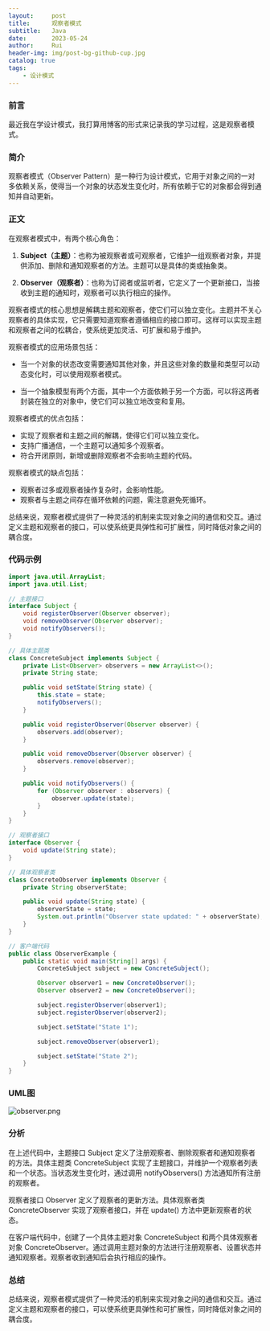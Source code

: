 ```yaml
---
layout:     post
title:      观察者模式
subtitle:   Java
date:       2023-05-24
author:     Rui
header-img: img/post-bg-github-cup.jpg
catalog: true
tags:
    - 设计模式
---
```

### 前言
最近我在学设计模式，我打算用博客的形式来记录我的学习过程，这是观察者模式。
### 简介
观察者模式（Observer Pattern）是一种行为设计模式，它用于对象之间的一对多依赖关系，使得当一个对象的状态发生变化时，所有依赖于它的对象都会得到通知并自动更新。
### 正文

在观察者模式中，有两个核心角色：

1. **Subject（主题）**：也称为被观察者或可观察者，它维护一组观察者对象，并提供添加、删除和通知观察者的方法。主题可以是具体的类或抽象类。

2. **Observer（观察者）**：也称为订阅者或监听者，它定义了一个更新接口，当接收到主题的通知时，观察者可以执行相应的操作。

观察者模式的核心思想是解耦主题和观察者，使它们可以独立变化。主题并不关心观察者的具体实现，它只需要知道观察者遵循相应的接口即可。这样可以实现主题和观察者之间的松耦合，使系统更加灵活、可扩展和易于维护。

观察者模式的应用场景包括：

- 当一个对象的状态改变需要通知其他对象，并且这些对象的数量和类型可以动态变化时，可以使用观察者模式。

- 当一个抽象模型有两个方面，其中一个方面依赖于另一个方面，可以将这两者封装在独立的对象中，使它们可以独立地改变和复用。

观察者模式的优点包括：

- 实现了观察者和主题之间的解耦，使得它们可以独立变化。
- 支持广播通信，一个主题可以通知多个观察者。
- 符合开闭原则，新增或删除观察者不会影响主题的代码。

观察者模式的缺点包括：

- 观察者过多或观察者操作复杂时，会影响性能。
- 观察者与主题之间存在循环依赖的问题，需注意避免死循环。

总结来说，观察者模式提供了一种灵活的机制来实现对象之间的通信和交互。通过定义主题和观察者的接口，可以使系统更具弹性和可扩展性，同时降低对象之间的耦合度。

### 代码示例
```java
import java.util.ArrayList;
import java.util.List;

// 主题接口
interface Subject {
    void registerObserver(Observer observer);
    void removeObserver(Observer observer);
    void notifyObservers();
}

// 具体主题类
class ConcreteSubject implements Subject {
    private List<Observer> observers = new ArrayList<>();
    private String state;

    public void setState(String state) {
        this.state = state;
        notifyObservers();
    }

    public void registerObserver(Observer observer) {
        observers.add(observer);
    }

    public void removeObserver(Observer observer) {
        observers.remove(observer);
    }

    public void notifyObservers() {
        for (Observer observer : observers) {
            observer.update(state);
        }
    }
}

// 观察者接口
interface Observer {
    void update(String state);
}

// 具体观察者类
class ConcreteObserver implements Observer {
    private String observerState;

    public void update(String state) {
        observerState = state;
        System.out.println("Observer state updated: " + observerState);
    }
}

// 客户端代码
public class ObserverExample {
    public static void main(String[] args) {
        ConcreteSubject subject = new ConcreteSubject();

        Observer observer1 = new ConcreteObserver();
        Observer observer2 = new ConcreteObserver();

        subject.registerObserver(observer1);
        subject.registerObserver(observer2);

        subject.setState("State 1");

        subject.removeObserver(observer1);

        subject.setState("State 2");
    }
}

```
### UML图
![observer.png](https://i.postimg.cc/wBJhVTnK/observer.png)

### 分析
在上述代码中，主题接口 Subject 定义了注册观察者、删除观察者和通知观察者的方法。具体主题类 ConcreteSubject 实现了主题接口，并维护一个观察者列表和一个状态。当状态发生变化时，通过调用 notifyObservers() 方法通知所有注册的观察者。

观察者接口 Observer 定义了观察者的更新方法。具体观察者类 ConcreteObserver 实现了观察者接口，并在 update() 方法中更新观察者的状态。

在客户端代码中，创建了一个具体主题对象 ConcreteSubject 和两个具体观察者对象 ConcreteObserver。通过调用主题对象的方法进行注册观察者、设置状态并通知观察者。观察者收到通知后会执行相应的操作。
### 总结
总结来说，观察者模式提供了一种灵活的机制来实现对象之间的通信和交互。通过定义主题和观察者的接口，可以使系统更具弹性和可扩展性，同时降低对象之间的耦合度。